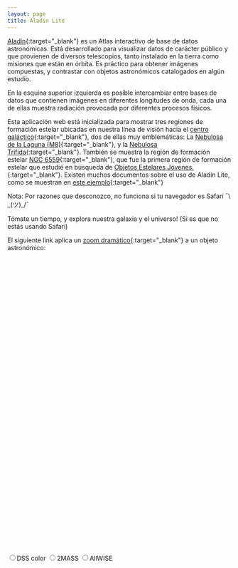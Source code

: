 ```yaml
---
layout: page
title: Aladin Lite
---
```


[Aladin](http://aladin.u-strasbg.fr/aladin.gml){:target="_blank"} es un Atlas interactivo de base de datos astronómicas. Está desarrollado para visualizar datos de carácter público y que provienen de diversos telescopios, tanto instalado en la tierra como misiones que están en órbita. Es práctico para obtener imágenes compuestas, y contrastar con objetos astronómicos catalogados en algún estudio.

En la esquina superior izquierda es posible intercambiar entre bases de datos que contienen imágenes en diferentes longitudes de onda, cada una de ellas muestra radiación provocada por diferentes procesos físicos.

Esta aplicación web está inicializada para mostrar tres regiones de formación estelar ubicadas en nuestra línea de visión hacia el [centro galáctico](https://es.wikipedia.org/wiki/Centro_gal%C3%A1ctico){:target="_blank"}, dos de ellas muy emblemáticas: La [Nebulosa de la Laguna (M8)](https://es.wikipedia.org/wiki/Nebulosa_de_la_Laguna){:target="_blank"}, y la [Nebulosa Trifida](https://es.wikipedia.org/wiki/Nebulosa_Tr%C3%ADfida){:target="_blank"}. También se muestra la región de formación estelar [NGC 6559](https://en.wikipedia.org/wiki/NGC_6559){:target="_blank"}, que fue la primera región de formación estelar que estudié en búsqueda de [Objetos Estelares Jóvenes.](https://en.wikipedia.org/wiki/Young_stellar_object){:target="_blank"}. Existen muchos documentos sobre el uso de Aladin Lite, como se muestran en [este ejemplo](https://aladin.cds.unistra.fr/AladinLite/doc/API/examples/){:target="_blank"}

Nota: Por razones que desconozco, no funciona si tu navegador es Safari  ¯\ \_(ツ)_/¯

Tómate un tiempo, y explora nuestra galaxia y el universo! (Si es que no estás usando Safari)

El siguiente link aplica un [zoom dramático](https://nicomedinap.github.io/aladin/ZoomToObject.html){:target="_blank"} a un objeto astronómico: 


<!-- insert this snippet where you want Aladin Lite viewer to appear -->
<div id="aladin-lite-div" style="width:350px;height:650px;"></div>

<input id="DSS" type="radio" name="survey" value="P/DSS2/color"><label for="DSS">DSS color<label>
<input id="2MASS" type="radio" name="survey" value="P/2MASS/color"><label for="2MASS">2MASS<label>
<input id="allwise" type="radio" name="survey" value="P/allWISE/color"><label for="allwise">AllWISE<label>

<script type="text/javascript" src="https://aladin.cds.unistra.fr/AladinLite/api/v3/latest/aladin.js" charset="utf-8"></script>
<script src="https://code.jquery.com/jquery-3.6.0.min.js"></script>

<script>
    $(document).ready(function() {
        // Initialize AladinLite
        let aladin = A.aladin('#aladin-lite-div', {
            survey: "P/DSS2/color",
            fov: 3.5,
            target: "18 06 03 -23 41 20"
        });

        // Fetch the JSON data
        $.getJSON('https://raw.githubusercontent.com/nicomedinap/nicomedinap.github.io/master/V4_html/Test_DB.json')
        .done(function(data) {
            // Process the data and create markers
            let markers = data.data.map(item => A.marker(item[0], item[1], {popupTitle: item[2], popupDesc: 'Object details'}));

            // Create a marker layer and add markers
            let markerLayer = A.catalog();
            markerLayer.addSources(markers);

            // Add marker layer to AladinLite
            aladin.addCatalog(markerLayer);
        })
        .fail(function() {
            console.error("Failed to fetch data from JSON.");
        });
        
        // Update survey image on radio button change
        $('input[name=survey]').change(function() {
            aladin.setImageSurvey($(this).val());
        });
    });
</script>